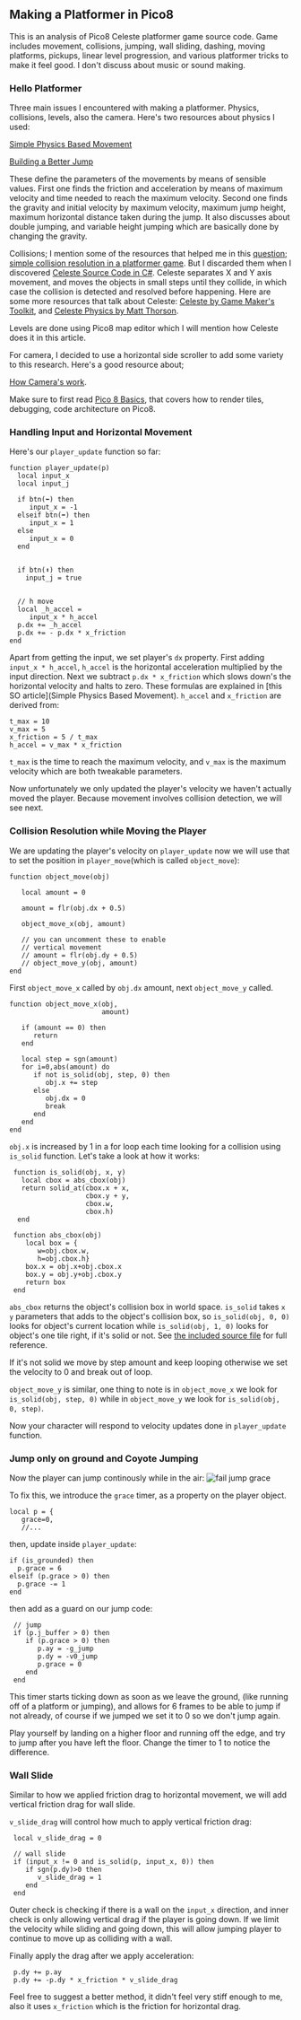## Making a Platformer in Pico8

This is an analysis of Pico8 Celeste platformer game source code. Game includes movement, collisions, jumping, wall sliding, dashing, moving platforms, pickups, linear level progression, and various platformer tricks to make it feel good. I don't discuss about music or sound making.

### Hello Platformer

Three main issues I encountered with making a platformer. Physics, collisions, levels, also the camera. Here's two resources about physics I used:

[Simple Physics Based Movement](https://stackoverflow.com/questions/667034/simple-physics-based-movement)

[Building a Better Jump](https://www.youtube.com/watch?v=hG9SzQxaCm8)

These define the parameters of the movements by means of sensible values. First one finds the friction and acceleration by means of maximum velocity and time needed to reach the maximum velocity. Second one finds the gravity and initial velocity by maximum velocity, maximum jump height, maximum horizontal distance taken during the jump. It also discusses about double jumping, and variable height jumping which are basically done by changing the gravity.

Collisions; I mention some of the resources that helped me  in this [question; simple collision resolution in a platformer game](https://gamedev.stackexchange.com/questions/184194/simple-collision-resolution-in-a-platformer-game). But I discarded them when I discovered [Celeste Source Code in C#](https://github.com/NoelFB/Celeste). Celeste separates X and Y axis movement, and moves the objects in small steps until they collide, in which case the collision is detected and resolved before happening. Here are some more resources that talk about Celeste: [Celeste by Game Maker's Toolkit](https://www.youtube.com/watch?v=yorTG9at90g), and [Celeste Physics by Matt Thorson](https://medium.com/@MattThorson/celeste-and-towerfall-physics-d24bd2ae0fc5).

Levels are done using Pico8 map editor which I will mention how Celeste does it in this article.

For camera, I decided to use a horizontal side scroller to add some variety to this research. Here's a good resource about;

[How Camera's work](https://www.youtube.com/watch?v=pdvCO97jOQk).

Make sure to first read [Pico 8 Basics](PICO8.md), that covers how to render tiles, debugging, code architecture on Pico8.

### Handling Input and Horizontal Movement

Here's our `player_update` function so far:

    function player_update(p)
      local input_x
      local input_j

      if btn(⬅️) then
         input_x = -1
      elseif btn(➡️) then
         input_x = 1
      else
         input_x = 0
      end


      if btn(⬆️) then
        input_j = true


      // h move
      local _h_accel = 
         input_x * h_accel
      p.dx += _h_accel
      p.dx += - p.dx * x_friction
    end

Apart from getting the input, we set player's `dx` property. First adding `input_x * h_accel`, `h_accel` is the horizontal acceleration multiplied by the input direction. Next we subtract `p.dx * x_friction` which slows down's the horizontal velocity and halts to zero. These formulas are explained in [this SO article](Simple Physics Based Movement). `h_accel` and `x_friction` are derived from:

    t_max = 10
    v_max = 5
    x_friction = 5 / t_max
    h_accel = v_max * x_friction

`t_max` is the time to reach the maximum velocity,
and `v_max` is the maximum velocity which are both tweakable parameters.

Now unfortunately we only updated the player's velocity we haven't actually moved the player. Because movement involves collision detection, we will see next.

### Collision Resolution while Moving the Player

We are updating the player's velocity on `player_update` now we will use that to set the position in `player_move`(which is called `object_move`):

    function object_move(obj)

       local amount = 0

       amount = flr(obj.dx + 0.5)

       object_move_x(obj, amount)

       // you can uncomment these to enable
       // vertical movement
       // amount = flr(obj.dy + 0.5)
       // object_move_y(obj, amount)
    end

First `object_move_x` called by `obj.dx` amount, next `object_move_y` called.


    function object_move_x(obj, 
                           amount)

       if (amount == 0) then 
          return 
       end

       local step = sgn(amount)
       for i=0,abs(amount) do
          if not is_solid(obj, step, 0) then
             obj.x += step
          else
             obj.dx = 0
             break
          end
       end
    end

`obj.x` is increased by 1 in a for loop each time looking for a collision using `is_solid` function. Let's take a look at how it works:

     function is_solid(obj, x, y)
       local cbox = abs_cbox(obj)
       return solid_at(cbox.x + x, 
                       cbox.y + y,
                       cbox.w,
                       cbox.h)
      end

     function abs_cbox(obj)
        local box = {
           w=obj.cbox.w,
           h=obj.cbox.h}
        box.x = obj.x+obj.cbox.x
        box.y = obj.y+obj.cbox.y
        return box
     end

`abs_cbox` returns the object's collision box in world space. `is_solid` takes `x y` parameters that adds to the object's collision box, so `is_solid(obj, 0, 0)` looks for object's current location while `is_solid(obj, 1, 0)` looks for object's one tile right, if it's solid or not. See [the included source file](pre.p8) for full reference.

If it's not solid we move by step amount and keep looping otherwise we set the velocity to 0 and break out of loop.

`object_move_y` is similar, one thing to note is in `object_move_x` we look for `is_solid(obj, step, 0)` while in `object_move_y` we look for `is_solid(obj, 0, step)`.

Now your character will respond to velocity updates done in `player_update` function.
    

### Jump only on ground and Coyote Jumping

Now the player can jump continously while in the air:
![fail jump grace](pre_jump_fail_grace.gif)

To fix this, we introduce the `grace` timer, as a property on the player object.

    local p = {
       grace=0,
       //...

then, update inside `player_update`:

    if (is_grounded) then
      p.grace = 6
    elseif (p.grace > 0) then
      p.grace -= 1
    end

then add as a guard on our jump code:

     // jump
     if (p.j_buffer > 0) then
        if (p.grace > 0) then
           p.ay = -g_jump
           p.dy = -v0_jump
           p.grace = 0
        end
     end

This timer starts ticking down as soon as we leave the ground, (like running off of a platform or jumping), and allows for 6 frames to be able to jump if not already, of course if we jumped we set it to 0 so we don't jump again.

Play yourself by landing on a higher floor and running off the edge, and try to jump after you have left the floor. Change the timer to 1 to notice the difference.


### Wall Slide

Similar to how we applied friction drag to horizontal movement, we will add vertical friction drag for wall slide.

`v_slide_drag` will control how much to apply vertical friction drag:

     local v_slide_drag = 0

     // wall slide
     if (input_x != 0 and is_solid(p, input_x, 0)) then
        if sgn(p.dy)>0 then
           v_slide_drag = 1
        end
     end

Outer check is checking if there is a wall on the `input_x` direction, and inner check is only allowing vertical drag if the player is going down. If we limit the velocity while sliding and going down, this will allow jumping player to continue to move up as colliding with a wall.

Finally apply the drag after we apply acceleration:

     p.dy += p.ay
     p.dy += -p.dy * x_friction * v_slide_drag


Feel free to suggest a better method, it didn't feel very stiff enough to me, also it uses `x_friction` which is the friction for horizontal drag.
